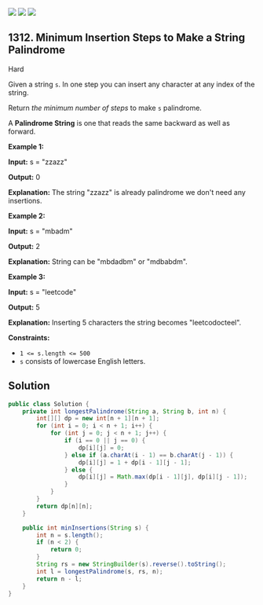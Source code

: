 [![](https://img.shields.io/github/stars/javadev/LeetCode-in-Java?label=Stars&style=flat-square)](https://github.com/javadev/LeetCode-in-Java)
[![](https://img.shields.io/github/forks/javadev/LeetCode-in-Java?label=Fork%20me%20on%20GitHub%20&style=flat-square)](https://github.com/javadev/LeetCode-in-Java/fork)
[![](https://img.shields.io/badge/-LeetCode%20in%20Kotlin-blue?style=flat-square)](https://github.com/javadev/LeetCode-in-Kotlin)

## 1312\. Minimum Insertion Steps to Make a String Palindrome

Hard

Given a string `s`. In one step you can insert any character at any index of the string.

Return _the minimum number of steps_ to make `s` palindrome.

A **Palindrome String** is one that reads the same backward as well as forward.

**Example 1:**

**Input:** s = "zzazz"

**Output:** 0

**Explanation:** The string "zzazz" is already palindrome we don't need any insertions.

**Example 2:**

**Input:** s = "mbadm"

**Output:** 2

**Explanation:** String can be "mbdadbm" or "mdbabdm".

**Example 3:**

**Input:** s = "leetcode"

**Output:** 5

**Explanation:** Inserting 5 characters the string becomes "leetcodocteel".

**Constraints:**

*   `1 <= s.length <= 500`
*   `s` consists of lowercase English letters.

## Solution

```java
public class Solution {
    private int longestPalindrome(String a, String b, int n) {
        int[][] dp = new int[n + 1][n + 1];
        for (int i = 0; i < n + 1; i++) {
            for (int j = 0; j < n + 1; j++) {
                if (i == 0 || j == 0) {
                    dp[i][j] = 0;
                } else if (a.charAt(i - 1) == b.charAt(j - 1)) {
                    dp[i][j] = 1 + dp[i - 1][j - 1];
                } else {
                    dp[i][j] = Math.max(dp[i - 1][j], dp[i][j - 1]);
                }
            }
        }
        return dp[n][n];
    }

    public int minInsertions(String s) {
        int n = s.length();
        if (n < 2) {
            return 0;
        }
        String rs = new StringBuilder(s).reverse().toString();
        int l = longestPalindrome(s, rs, n);
        return n - l;
    }
}
```